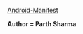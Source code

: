 [Android-Manifest](https://drive.google.com/file/d/1VLILMVemtAjWuVpweagmIIVzke4JhDrt/view?usp=sharing)

**Author = Parth Sharma**
